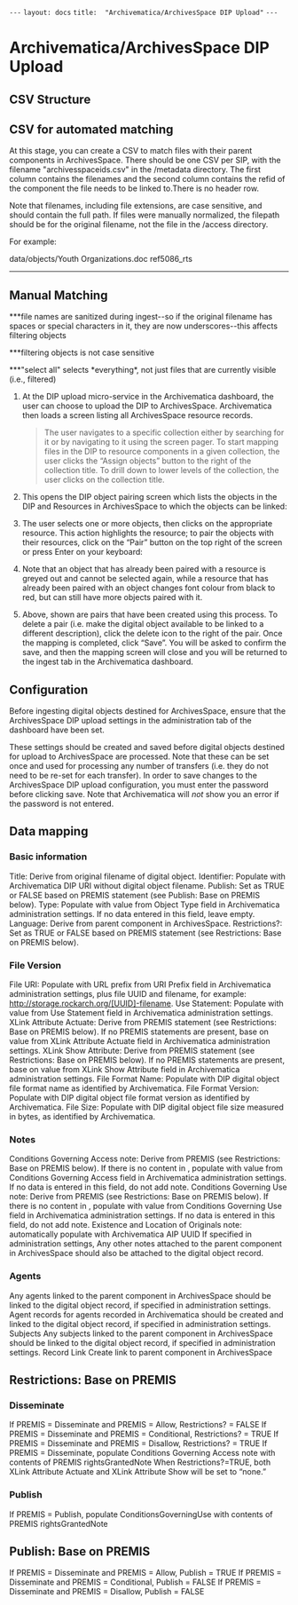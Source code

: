 `---` 
`layout: docs` 
`title:  "Archivematica/ArchivesSpace DIP Upload"` 
`---`

# Archivematica/ArchivesSpace DIP Upload

## CSV Structure

CSV for automated matching
--------------------------

At this stage, you can create a CSV to match files with their parent components in ArchivesSpace. There should be one CSV per SIP, with the filename "archivesspaceids.csv" in the /metadata directory. The first column contains the filenames and the second column contains the refid of the component the file needs to be linked to.There is no header row.

Note that filenames, including file extensions, are case sensitive, and should contain the full path. If files were manually normalized, the filepath should be for the original filename, not the file in the
/access directory.

For example:

  data/objects/Youth Organizations.doc   ref5086\_rts
  -------------------------------------- --------------



## Manual Matching

\*\*\*file names are sanitized during ingest--so if the original filename has spaces or special characters in it, they are now underscores--this affects filtering objects

\*\*\*filtering objects is not case sensitive

\*\*\*"select all" selects \*everything\*, not just files that are currently visible (i.e., filtered)

1.  At the DIP upload micro-service in the Archivematica dashboard, the user can choose to upload the DIP to ArchivesSpace. Archivematica then loads a screen listing all ArchivesSpace resource records.
    > The user navigates to a specific collection either by searching for it or by navigating to it using the screen pager. To start mapping files in the DIP to resource components in a given collection, the user clicks the “Assign objects” button to the right of the collection title. To drill down to lower levels of the collection, the user clicks on the collection title.

2.  This opens the DIP object pairing screen which lists the objects in the DIP and Resources in ArchivesSpace to which the objects can be linked:

3.  The user selects one or more objects, then clicks on the appropriate resource. This action highlights the resource; to pair the objects with their resources, click on the “Pair” button on the top right of the screen or press Enter on your keyboard:

4.  Note that an object that has already been paired with a resource is greyed out and cannot be selected again, while a resource that has already been paired with an object changes font colour from black to red, but can still have more objects paired with it.

5.  Above, shown are pairs that have been created using this process. To delete a pair (i.e. make the digital object available to be linked to a different description), click the delete icon to the right of the pair. Once the mapping is completed, click “Save”. You will be asked to confirm the save, and then the mapping screen will close and you will be returned to the ingest tab in the Archivematica dashboard.


## Configuration
Before ingesting digital objects destined for ArchivesSpace, ensure that the ArchivesSpace DIP upload settings in the administration tab of the dashboard have been set.

These settings should be created and saved before digital objects destined for upload to ArchivesSpace are processed. Note that these can be set once and used for processing any number of transfers (i.e. they do not need to be re-set for each transfer). In order to save changes to the ArchivesSpace DIP upload configuration, you must enter the password before clicking save. Note that Archivematica will *not* show you an error if the password is not entered.

## Data mapping

### Basic information

Title: Derive from original filename of digital object.
Identifier: Populate with Archivematica DIP URI without digital object filename. 
Publish: Set as TRUE or FALSE based on PREMIS statement (see Publish: Base on PREMIS below). 
Type: Populate with value from Object Type field in Archivematica administration settings. If no data entered in this field, leave empty.
Language: Derive from parent component in ArchivesSpace.
Restrictions?: Set as TRUE or FALSE based on PREMIS statement (see Restrictions: Base on PREMIS below).

### File Version

File URI: Populate with URL prefix from URI Prefix field in  Archivematica administration settings, plus file UUID and filename, for example: http://storage.rockarch.org/[UUID]-filename. 
Use Statement: Populate with value from Use Statement field in Archivematica administration settings. 
XLink Attribute Actuate: Derive from PREMIS statement (see Restrictions: Base on PREMIS below). If no PREMIS statements are present, base on value from XLink Attribute Actuate field in Archivematica administration settings. 
XLink Show Attribute: Derive from PREMIS statement (see Restrictions: Base on PREMIS below). If no PREMIS statements are present, base on value from XLink Show Attribute field in Archivematica administration settings.
File Format Name: Populate with DIP digital object file format name as identified by Archivematica. 
File Format Version: Populate with DIP digital object file format version as identified by Archivematica.
File Size: Populate with DIP digital object file size measured in bytes, as identified by Archivematica. 

### Notes

Conditions Governing Access note: Derive from PREMIS <rightsGrantedNote> (see Restrictions: Base on PREMIS below). If there is no content in <rightsGrantedNote>, populate with value from Conditions Governing Access field in Archivematica administration settings. If no data is entered in this field, do not add note. 
Conditions Governing Use note: Derive from PREMIS <rightsGrantedNote> (see Restrictions: Base on PREMIS below). If there is no content in <rightsGrantedNote>, populate with value from Conditions Governing Use field in Archivematica administration settings. If no data is entered in this field, do not add note.
Existence and Location of Originals note: automatically populate with Archivematica AIP UUID 
If specified in administration settings, Any other notes attached to the parent component in ArchivesSpace should also be attached to the digital object record.

### Agents

Any agents linked to the parent component in ArchivesSpace should be linked to the digital object record, if specified in administration settings.
Agent records for agents recorded in Archivematica should be created and linked to the digital object record, if specified in administration settings.
Subjects
Any subjects linked to the parent component in ArchivesSpace should be linked to the digital object record, if specified in administration settings.
Record Link
Create link to parent component in ArchivesSpace

## Restrictions: Base on PREMIS

### Disseminate

If PREMIS <act> = Disseminate and PREMIS <restriction> = Allow, Restrictions? = FALSE
If PREMIS <act> = Disseminate and PREMIS <restriction> = Conditional, Restrictions? = TRUE
If PREMIS <act> = Disseminate and PREMIS <restriction> = Disallow, Restrictions? = TRUE
If PREMIS <act> = Disseminate, populate Conditions Governing Access note with contents of PREMIS rightsGrantedNote
When Restrictions?=TRUE, both XLink Attribute Actuate and XLink Attribute Show will be set to “none.”

### Publish

If PREMIS <act> = Publish, populate ConditionsGoverningUse with contents of PREMIS rightsGrantedNote

## Publish: Base on PREMIS

If PREMIS <act> = Disseminate and PREMIS <restriction> = Allow, Publish = TRUE
If PREMIS <act> = Disseminate and PREMIS <restriction> = Conditional, Publish = FALSE
If PREMIS <act> = Disseminate and PREMIS <restriction> = Disallow, Publish = FALSE
